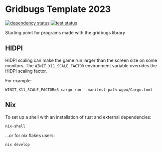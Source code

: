 # Gridbugs Template 2023

[![dependency status](https://deps.rs/repo/github/gridbugs/gridbugs-template-2023/status.svg)](https://deps.rs/repo/github/gridbugs/gridbugs-template-2023)
[![test status](https://github.com/gridbugs/gridbugs-template-2023/actions/workflows/test.yml/badge.svg)](https://github.com/gridbugs/gridbugs-template-2023/actions/workflows/test.yml)

Starting point for programs made with the gridbugs library

## HIDPI

HIDPI scaling can make the game run larger than the screen size on some monitors.
The `WINIT_X11_SCALE_FACTOR` environment variable overrides the HIDPI scaling factor.

For example:
```
WINIT_X11_SCALE_FACTOR=3 cargo run --manifest-path wgpu/Cargo.toml
```

## Nix

To set up a shell with an installation of rust and external dependencies:
```
nix-shell
```
...or for nix flakes users:
```
nix develop
```
